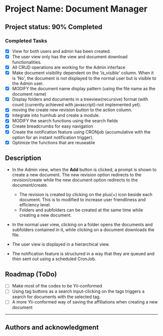 # Project Name: Document Manager

## Project status: 90% Completed

### Completed Tasks

- [x] View for both users and admin has been created.
- [x] The user view only has the view and document download functionalities.
- [x] All CRUD operations are working for the Admin interface
- [x] Make document visibility dependent on the *'is_visible'* column.
      When it is 'No', the document is not displayed to the normal user but is visible to the Admin user.
- [x] MODIFY the document name display pattern (using the file name as the document name)
- [x] Display folders and documents in a treeview(recursive) format (with count (currently achieved with javascript)-not implemented yet).
- [x] moving the create new revision button to the action column.
- [x] Integrate into humhub and create a module.
- [x] MODIFY the search functions using the search fields
- [x] Create breadcrumbs for easy navigation
- [x] Create the notification feature using CRONjob (accumulative with the option for an instant notification trigger).
- [x] Optimize the functions that are reuseable

## Description

- In the Admin view, when the __Add__ button is clicked, a prompt is shown to create a new document. The new revision option redirects to the
  revision/create while the new document option redirects to the document/create.
  - The revision is created by clicking on the plus(+) icon beside each document. This is to modified to increase user friendliness and efficiency level.
  - Folders and subfolders can be created at the same time while creating a new document.

- In the normal user view, clicking on  a folder opens the documents and subfolders contained in it, while clicking on a document downloads the file.
- The user view is displayed in a hierarchical view.
- The notification feature is structured in a way that they are queued and then sent out using a scheduled CronJob.

## Roadmap (ToDo)

- [ ] Make most of the codes to be Yii-conformed
- [ ] Using tag buttons as a search input-clicking on the tags triggers a search for documents with the selected tag.
- [ ] A more Yii-conformed way of saving the affiliations when creating a new document

***

## Authors and acknowledgment
